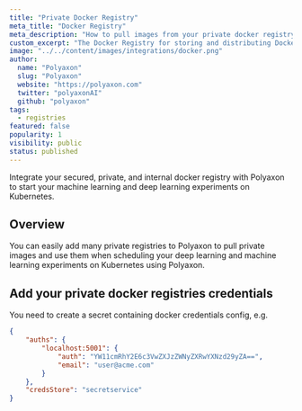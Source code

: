 ```yaml
---
title: "Private Docker Registry"
meta_title: "Docker Registry"
meta_description: "How to pull images from your private docker registry. Use your secured, private, and internal docker registry to start your machine learning and deep learning experiments on Kubernetes on Polyaxon."
custom_excerpt: "The Docker Registry for storing and distributing Docker images."
image: "../../content/images/integrations/docker.png"
author:
  name: "Polyaxon"
  slug: "Polyaxon"
  website: "https://polyaxon.com"
  twitter: "polyaxonAI"
  github: "polyaxon"
tags: 
  - registries
featured: false
popularity: 1
visibility: public
status: published
---
```


Integrate your secured, private, and internal docker registry with Polyaxon to start your machine learning and deep learning experiments on Kubernetes.

## Overview

You can easily add many private registries to Polyaxon to pull private images and use them when scheduling your deep learning and machine learning experiments on Kubernetes using Polyaxon.

## Add your private docker registries credentials

You need to create a secret containing docker credentials config, e.g.

```json
{
    "auths": {
        "localhost:5001": {
            "auth": "YW11cmRhY2E6c3VwZXJzZWNyZXRwYXNzd29yZA==",
            "email": "user@acme.com"
        }
    },
    "credsStore": "secretservice"
}
``` 
